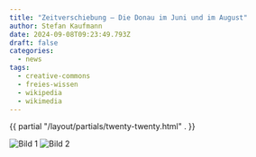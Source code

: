 ```yaml
---
title: "Zeitverschiebung – Die Donau im Juni und im August"
author: Stefan Kaufmann
date: 2024-09-08T09:23:49.793Z
draft: false
categories:
  - news
tags:
  - creative-commons
  - freies-wissen
  - wikipedia
  - wikimedia
---
```


{{ partial "/layout/partials/twenty-twenty.html" . }}

<div class="twentytwenty-container">
  <img src="/wp-content/uploads/2024/09/" alt="Bild 1">
  <img src="/wp-content/uploads/2024/09/" alt="Bild 2">
</div>

<script>
$(function(){
  $(".twentytwenty-container").twentytwenty();
});
</script>
